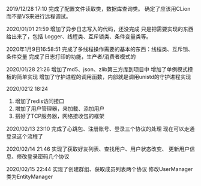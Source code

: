 2019/12/28 17:10
完成了配置文件读取类，数据库查询类。
确定了应该用CLion而不是VS来进行远程调试。

2020/01/01 21:59
增加了异步日志写入的代码，还没完成
只是把需要实现的东西给出来了，包括
Logger、线程类、互斥锁类、条件变量类等。

2020年1月9日16:58:51
完成了多线程操作需要的基本的东西：线程类、互斥锁、条件变量
完成了日志打印的功能，生产者/消费者模式的

2020/01/28 21:26
增加了md5、json、zlib第三方库到项目中
增加了单例模式模板的简单实现
增加了守护进程的调用函数，内部就是调用unistd的守护进程实现

2020/0212 18:24
1. 增加了redis访问接口
2. 增加了用户管理器，来加载、添加用户
3. 搭好了TCP服务器，网络接收包的框架

2020/02/13 23:10
完成了心跳包、注册账号、登录三个协议的处理
现在可以走通登录这个流程了

2020/02/14 21:46
实现了获取好友列表、查找用户、用户状态改变、
更新用户信息、修改登录密码几个协议

2020/02/15 22:44
实现了创建群组、获取成员列表两个协议
修改UserManager类为EntityManager